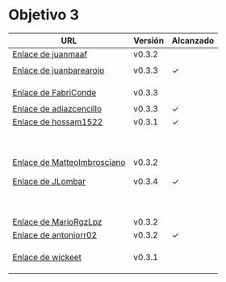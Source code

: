 # Objetivo 3


| URL                                                                                               | Versión | Alcanzado |
|---------------------------------------------------------------------------------------------------|---------|-----------|
| [Enlace de juanmaaf](https://github.com/juanmaaf/MoneyController/pull/13)                         | v0.3.2  |           |
| <!-- Enlace de giorgiogiovanni -->                                                                |         |           |
| [Enlace de juanbarearojo](https://github.com/juanbarearojo/privateChef/pull/21)                   | v0.3.3  | ✓         |
| <!-- Enlace de sweetiepitie -->                                                                   |         |           |
| <!-- Enlace de jacarmona364 -->                                                                   |         |           |
| <!-- Enlace de lmchaves -->                                                                       |         |           |
| [Enlace de FabriConde](https://github.com/FabriConde/CLIMB-VR/pull/14)                            | v0.3.3  |           |
| <!-- Enlace de FerniCuesta -->                                                                    |         |           |
| [Enlace de adiazcencillo](https://github.com/adiazcencillo/GranadaInfo/pull/22)                   | v0.3.3  |  ✓          |
| [Enlace de hossam1522](https://github.com/hossam1522/ModaTrack/pull/17)                           | v0.3.1  | ✓         |
| <!-- Enlace de clara99gf -->                                                                      |         |           |
| <!-- Enlace de Antoniogm03 -->                                                                    |         |           |
| <!-- Enlace de SantiGarvin -->                                                                    |         |           |
| <!-- Enlace de evaanngiil -->                                                                     |         |           |
| <!-- Enlace de blancagiron -->                                                                    |         |           |
| <!-- Enlace de GaelGoncalba -->                                                                   |         |           |
| <!-- Enlace de abbonno -->                                                                        |         |           |
| <!-- Enlace de oscargr-ugr -->                                                                    |         |           |
| <!-- Enlace de davidgutierrezperez -->                                                            |         |           |
| [Enlace de MatteoImbrosciano](https://github.com/MatteoImbrosciano/Medication-Management/pull/15) | v0.3.2  |           |
| <!-- Enlace de Katakuri00 -->                                                                     |         |           |
| <!-- Enlace de MCL-2024 -->                                                                       |         |           |
| [Enlace de JLombar](https://github.com/JLombar/HorariosAutomatricula/pull/15)                     | v0.3.4  | ✓         |
| <!-- Enlace de joselopez10014 -->                                                                 |         |           |
| <!-- Enlace de mmnuria -->                                                                        |         |           |
| <!-- Enlace de M S C -->                                                                          |         |           |
| <!-- Enlace de javiernavacapa -->                                                                 |         |           |
| <!-- Enlace de Carlosmapego8 -->                                                                  |         |           |
| <!-- Enlace de Mario25402 -->                                                                     |         |           |
| <!-- Enlace de Pablorc7 -->                                                                       |         |           |
| <!-- Enlace de mrh117 -->                                                                         |         |           |
| <!-- Enlace de LuRDR -->                                                                          |         |           |
| [Enlace de MarioRgzLpz](https://github.com/MarioRgzLpz/ArbitrageBets/pull/18)                     | v0.3.2  |           |
| [Enlace de antoniorr02](https://github.com/antoniorr02/MenuConsulter/pull/15)                     | v0.3.2  | ✓         |
| <!-- Enlace de alvarorcs2002 -->                                                                  |         |           |
| <!-- Enlace de eigenric -->                                                                       |         |           |
| <!-- Enlace de enger2003 -->                                                                      |         |           |
| [Enlace de wickeet](https://github.com/wickeet/Tripoli/pull/15)                                   | v0.3.1  |           |
| <!-- Enlace de ChinChainis -->                                                                    |         |           |
| <!-- Enlace de anavaln -->                                                                        |         |           |
| <!-- Enlace de pablotl0 -->                                                                       |         |           |
